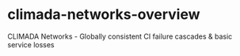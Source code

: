 # climada-networks-overview
CLIMADA Networks - Globally consistent CI failure cascades &amp; basic service losses
